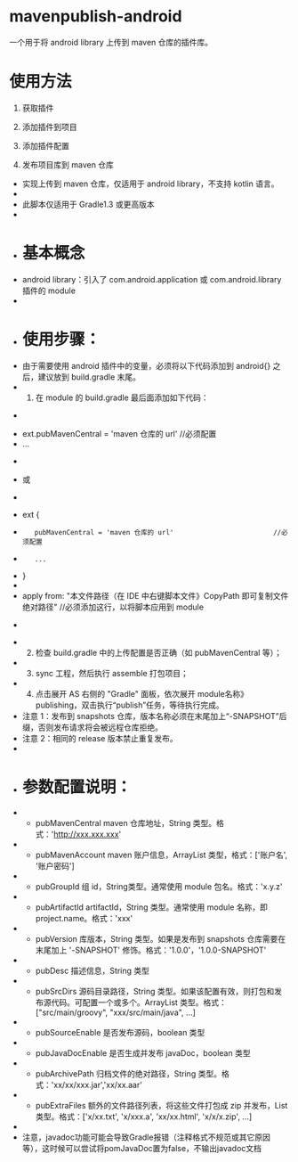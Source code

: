 mavenpublish-android
====================

一个用于将 android library 上传到 maven 仓库的插件库。

# 使用方法
1. 获取插件

2. 添加插件到项目

3. 添加插件配置

4. 发布项目库到 maven 仓库

* 实现上传到 maven 仓库，仅适用于 android library，不支持 kotlin 语言。
* 
* 此脚本仅适用于 Gradle1.3 或更高版本
* 
* # 基本概念
* android library：引入了 com.android.application 或 com.android.library 插件的 module
* 
* # 使用步骤：
* 由于需要使用 android 插件中的变量，必须将以下代码添加到 android{} 之后，建议放到 build.gradle 末尾。
* 1. 在 module 的 build.gradle 最后面添加如下代码：
* ```
* ext.pubMavenCentral = 'maven 仓库的 url'                         //必须配置
* ...
* ```
* 或
* ```
* ext {
*        pubMavenCentral = 'maven 仓库的 url'                         //必须配置
*        ...
* }
* 
* apply from: "本文件路径（在 IDE 中右键脚本文件》CopyPath 即可复制文件绝对路径"   //必须添加这行，以将脚本应用到 module
* ```
* 2. 检查 build.gradle 中的上传配置是否正确（如 pubMavenCentral 等）；
* 3. sync 工程，然后执行 assemble 打包项目；
* 4. 点击展开 AS 右侧的 "Gradle" 面板，依次展开 module名称》publishing，双击执行“publish”任务，等待执行完成。
* 注意 1：发布到 snapshots 仓库，版本名称必须在末尾加上“-SNAPSHOT”后缀，否则发布请求将会被远程仓库拒绝。
* 注意 2：相同的 release 版本禁止重复发布。
* 
* # 参数配置说明：
* - pubMavenCentral   maven 仓库地址，String 类型。格式：'http://xxx.xxx.xxx'
* - pubMavenAccount   maven 账户信息，ArrayList<String> 类型，格式：['账户名', '账户密码']
* - pubGroupId        组 id，String类型。通常使用 module 包名。格式：'x.y.z'
* - pubArtifactId     artifactId，String 类型。通常使用 module 名称，即 project.name。格式：'xxx'
* - pubVersion        库版本，String 类型。如果是发布到 snapshots 仓库需要在末尾加上 '-SNAPSHOT' 修饰。格式：'1.0.0'，'1.0.0-SNAPSHOT'
* - pubDesc           描述信息，String 类型
* - pubSrcDirs        源码目录路径，String 类型。如果该配置有效，则打包和发布源代码。可配置一个或多个。ArrayList<String> 类型。格式：["src/main/groovy", "xxx/src/main/java", ...]
* - pubSourceEnable   是否发布源码，boolean 类型
* - pubJavaDocEnable  是否生成并发布 javaDoc，boolean 类型
* - pubArchivePath    归档文件的绝对路径，String 类型。格式：'xx/xx/xxx.jar','xx/xx.aar'
* - pubExtraFiles     额外的文件路径列表，将这些文件打包成 zip 并发布，List<String> 类型。格式：['x/xx.txt', 'x/xxx.a', 'xx/xx.html', 'x/x/x.zip', ...]
* 
* 注意，javadoc功能可能会导致Gradle报错（注释格式不规范或其它原因等），这时候可以尝试将pomJavaDoc置为false，不输出javadoc文档